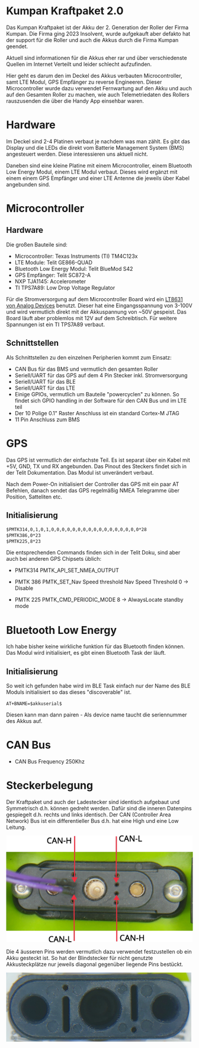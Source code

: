 
Kumpan Kraftpaket 2.0
=====================

Das Kumpan Kraftpaket ist der Akku der 2. Generation der Roller der Firma
Kumpan. Die Firma ging 2023 Insolvent, wurde aufgekauft aber defakto hat der
support für die Roller und auch die Akkus durch die Firma Kumpan geendet.

Aktuell sind informationen für die Akkus eher rar und über verschiedenste Quellen
im Internet Verteilt und leider schlecht aufzufinden.

Hier geht es darum den im Deckel des Akkus verbauten Microcontroller, samt LTE
Modul, GPS Empfänger zu reverse Engineeren. Dieser Microcontroller wurde dazu
verwendet Fernwartung auf den Akku und auch auf den Gesamten Roller zu machen,
wie auch Telemetriedaten des Rollers rauszusenden die über die Handy App
einsehbar waren.

Hardware
========

Im Deckel sind 2-4 Platinen verbaut je nachdem was man zählt. Es gibt das Display
und die LEDs die direkt vom Batterie Management System (BMS) angesteuert werden. Diese
interessieren uns aktuell nicht.

Daneben sind eine kleine Platine mit einem Microcontroller, einem Bluetooth Low Energy Modul,
einem LTE Modul verbaut. Dieses wird ergänzt mit einem einem GPS Empfänger und einer LTE Antenne
die jeweils über Kabel angebunden sind.


Microcontroller
===============

Hardware
--------

Die großen Bauteile sind:

* Microcontroller: Texas Instruments (TI) TM4C123x
* LTE Module: Telit GE866-QUAD
* Bluetooth Low Energy Modul: Telit BlueMod S42
* GPS Empfänger: Telit SC872-A
* NXP TJA1145: Accelerometer
* TI TPS7A89: Low Drop Voltage Regulator

Für die Stromversorgung auf dem Microcontroller Board wird ein 
[LT8631 von Analog Devices](https://www.analog.com/en/products/lt8631.html)
benutzt. Dieser hat eine Eingangsspannung von 3-100V und wird vermutlich direkt
mit der Akkuspannung von ~50V gespeist. Das Board läuft aber problemlos mit 12V
auf dem Schreibtisch. Für weitere Spannungen ist ein TI TPS7A89 verbaut.

Schnittstellen
--------------

Als Schnittstellen zu den einzelnen Peripherien kommt zum Einsatz:

- CAN Bus für das BMS und vermutlich den gesamten Roller
- Seriell/UART für das GPS auf dem 4 Pin Stecker inkl. Stromversorgung
- Seriell/UART für das BLE 
- Seriell/UART für das LTE 
- Einige GPIOs, vermutlich um Bauteile "powercyclen" zu können. So findet
  sich GPIO handling in der Software für den CAN Bus und im LTE teil
- Der 10 Polige 0.1" Raster Anschluss ist ein standard Cortex-M JTAG
- 11 Pin Anschluss zum BMS 

GPS
===

Das GPS ist vermutlich der einfachste Teil. Es ist separat über ein Kabel mit
+5V, GND, TX und RX angebunden. Das Pinout des Steckers findet sich in 
der Telit Dokumentation. Das Modul ist unverändert verbaut.

Nach dem Power-On initialisiert der Controller das GPS mit ein paar AT Befehlen, 
danach sendet das GPS regelmäßig NMEA Telegramme über Position, Satteliten etc.

Initialisierung
---------------

    $PMTK314,0,1,0,1,0,0,0,0,0,0,0,0,0,0,0,0,0,0,0,0,0*28
    $PMTK386,0*23
    $PMTK225,8*23

Die entsprechenden Commands finden sich in der Telit Doku, sind
aber auch bei anderen GPS Chipsets üblich:

* PMTK314 PMTK_API_SET_NMEA_OUTPUT

* PMTK 386 PMTK_SET_Nav Speed threshold 
  Nav Speed Threshold 0 -> Disable

* PMTK 225 PMTK_CMD_PERIODIC_MODE
  8 -> AlwaysLocate standby mode

Bluetooth Low Energy
====================

Ich habe bisher keine wirkliche funktion für das Bluetooth finden können. Das Modul
wird initialisiert, es gibt einen Bluetooth Task der läuft.

Initialisierung
---------------

So weit ich gefunden habe wird im BLE Task einfach nur der Name des BLE Moduls initialisiert
so das dieses "discoverable" ist.

    AT+BNAME=$akkuserial$

Diesen kann man dann pairen - Als device name taucht die seriennummer des Akkus auf.

CAN Bus
=======

- CAN Bus Frequency 250Khz


Steckerbelegung
===============

Der Kraftpaket und auch der Ladestecker sind identisch aufgebaut und Symmetrisch d.h. 
können gedreht werden. Dafür sind die inneren Datenpins gespiegelt d.h. rechts und links
identisch. Der CAN (Controller Area Network) Bus ist ein differentieller Bus d.h. hat
eine High und eine Low Leitung.

![Kraftpaket 2.0 Stecker](images/20241230-stecker-akku-labels.jpg "Kraftpaket 2.0 Stecker")

Die 4 äusseren Pins werden vermutlich dazu verwendet festzustellen ob ein Akku gesteckt
ist. So hat der Blindstecker für nicht genutzte Akkusteckplätze nur jeweils diagonal 
gegenüber liegende Pins bestückt. 

![Blindstecker](images/20241230-blindstecker.jpg "Kraftpaket Blindstecker")
